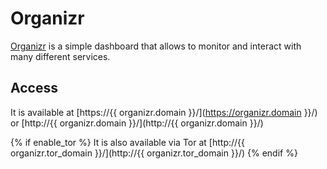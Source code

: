 # Organizr

[Organizr](https://lamarios.github.io/organizr2/) is a simple dashboard that allows to monitor and interact with many different services.

## Access

It is available at [https://{{ organizr.domain }}/](https://organizr.domain }}/) or [http://{{ organizr.domain }}/](http://{{ organizr.domain }}/)

{% if enable_tor %}
It is also available via Tor at [http://{{ organizr.tor_domain }}/](http://{{ organizr.tor_domain }}/)
{% endif %}
